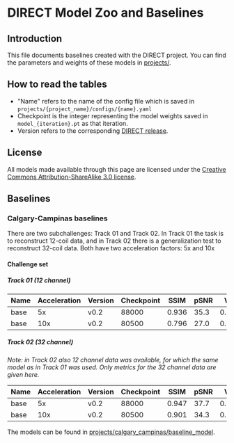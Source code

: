 # DIRECT Model Zoo and Baselines

## Introduction
This file documents baselines created with the DIRECT project. You can find the parameters and weights of these models
in [projects/](projects/).

## How to read the tables
* "Name" refers to the name of the config file which is saved in `projects/{project_name}/configs/{name}.yaml`
* Checkpoint is the integer representing the model weights saved in `model_{iteration}.pt` as that iteration.
* Version refers to the corresponding [DIRECT release](https://github.com/directgroup/direct/releases).

## License
All models made available through this page are licensed under the
[Creative Commons Attribution-ShareAlike 3.0 license](https://creativecommons.org/licenses/by-sa/3.0/).

## Baselines
### Calgary-Campinas baselines
There are two subchallenges: Track 01 and Track 02. In Track 01 the task is to reconstruct 12-coil data, and in Track 02
there is a generalization test to reconstruct 32-coil data. Both have two acceleration factors: 5x and 10x

#### Challenge set

##### Track 01 (12 channel)
| Name | Acceleration | Version | Checkpoint | SSIM  | pSNR | VIF   |
|------|--------------|---------|------------|-------|------|-------|
| base | 5x           | v0.2    | 88000      | 0.936 | 35.3 | 0.960 |
| base | 10x          | v0.2    | 80500      | 0.796 | 27.0 | 0.720 |


##### Track 02 (32 channel)
*Note: in Track 02 also 12 channel data was available, for which the same model as in Track 01 was used. Only metrics
for the 32 channel data are given here.*

| Name | Acceleration | Version | Checkpoint | SSIM  | pSNR | VIF   |
|------|--------------|---------|------------|-------|------|-------|
| base | 5x           | v0.2    | 88000      | 0.947 | 37.7 | 0.992 |
| base | 10x          | v0.2    | 80500      | 0.901 | 34.3 | 0.945 |

The models can be found in [projects/calgary_campinas/baseline_model]([projects/calgary_campinas/baseline_model]).
